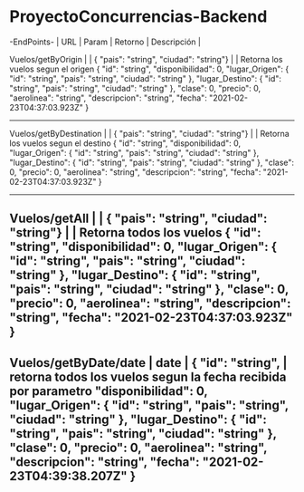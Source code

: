 # ProyectoConcurrencias-Backend


-EndPoints-
|     URL              |  Param |                       Retorno                                      |  Descripción                                                  | 

Vuelos/getByOrigin     |        | {  "pais": "string",  "ciudad": "string"} |                        | Retorna los vuelos segun el origen
                                        {    "id": "string",
                                        "disponibilidad": 0,
                                        "lugar_Origen": {
                                        "id": "string",
                                        "pais": "string",
                                        "ciudad": "string"
                                        },
                                        "lugar_Destino": {
                                           "id": "string",
                                           "pais": "string",
                                           "ciudad": "string"
                                         },
                                         "clase": 0,
                                         "precio": 0,
                                         "aerolinea": "string",
                                         "descripcion": "string",
                                         "fecha": "2021-02-23T04:37:03.923Z"
                                      }
                                      
-------------------------------------------------------------------------------------------------------------------------------------------------------------------------------
Vuelos/getByDestination  |        | {  "pais": "string",  "ciudad": "string"} |                        | Retorna los vuelos segun el destino
                                        {    "id": "string",
                                        "disponibilidad": 0,
                                        "lugar_Origen": {
                                        "id": "string",
                                        "pais": "string",
                                        "ciudad": "string"
                                        },
                                        "lugar_Destino": {
                                           "id": "string",
                                           "pais": "string",
                                           "ciudad": "string"
                                         },
                                         "clase": 0,
                                         "precio": 0,
                                         "aerolinea": "string",
                                         "descripcion": "string",
                                         "fecha": "2021-02-23T04:37:03.923Z"
                                      }
                                                                    
-------------------------------------------------------------------------------------------------------------------------------------------------------------------------------

Vuelos/getAll               |        | {  "pais": "string",  "ciudad": "string"} |                        | Retorna todos los vuelos
                                        {    "id": "string",
                                        "disponibilidad": 0,
                                        "lugar_Origen": {
                                        "id": "string",
                                        "pais": "string",
                                        "ciudad": "string"
                                        },
                                        "lugar_Destino": {
                                           "id": "string",
                                           "pais": "string",
                                           "ciudad": "string"
                                         },
                                         "clase": 0,
                                         "precio": 0,
                                         "aerolinea": "string",
                                         "descripcion": "string",
                                         "fecha": "2021-02-23T04:37:03.923Z"
                                      }
-------------------------------------------------------------------------------------------------------------------------------------------------------------------------------
Vuelos/getByDate/date | date | { "id": "string",                                                            | retorna todos los vuelos segun la fecha recibida por parametro
                                 "disponibilidad": 0,
                                 "lugar_Origen": {
                                 "id": "string",
                                 "pais": "string",
                                 "ciudad": "string"
                                 },
                                 "lugar_Destino": {
                                 "id": "string",
                                 "pais": "string",
                                 "ciudad": "string"
                                 },
                                 "clase": 0,
                                 "precio": 0,
                                 "aerolinea": "string",
                                 "descripcion": "string",
                                 "fecha": "2021-02-23T04:39:38.207Z"
                                 }
 -------------------------------------------------------------------------------------------------------------------------------------------------------------------------------                                

